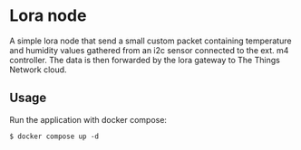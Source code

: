 # Lora node

A simple lora node that send a small custom packet containing temperature and humidity values gathered from an i2c sensor connected to the ext. m4 controller.
The data is then forwarded by the lora gateway to The Things Network cloud.

## Usage

Run the application with docker compose:
```
$ docker compose up -d
```

